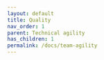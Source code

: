 ```yaml
---
layout: default
title: Quality
nav_order: 1
parent: Technical agility
has_children: 1
permalink: /docs/team-agility
---
```


